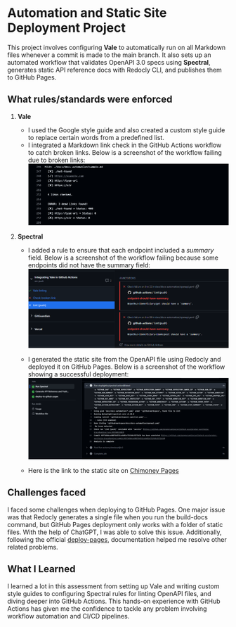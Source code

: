 # Automation and Static Site Deployment Project

This project involves configuring **Vale** to automatically run on all Markdown files whenever a commit is made to the main branch. It also sets up an automated workflow that validates OpenAPI 3.0 specs using **Spectral**, generates static API reference docs with Redocly CLI, and publishes them to GitHub Pages.

## What rules/standards were enforced

1. **Vale**
   - I used the Google style guide and also created a custom style guide to replace certain words from a predefined list.
   - I integrated a Markdown link check in the GitHub Actions workflow to catch broken links. Below is a screenshot of the workflow failing due to broken links:
        ![Markdown-check](screenshots/broken-links-from-workflow.png)

2. **Spectral**
   - I added a rule to ensure that each endpoint included a *summary* field. 
     Below is a screenshot of the workflow failing because some endpoints did not have the summary field:
        ![Spectral](screenshots/spectral-lint-fail-with-rule.png)

   - I generated the static site from the OpenAPI file using Redocly and deployed it on GitHub Pages.
     Below is a screenshot of the workflow showing a successful deployment:
        ![Deploy](screenshots/deploy-github-pages.png)

    - Here is the link to the static site on [Chimoney Pages](https://kengneruphine.github.io/writetech-accelerator-portfolio-GraceRuphine/)

## Challenges faced

I faced some challenges when deploying to GitHub Pages. One major issue was that Redocly generates a single file when you run the build-docs command, but GitHub Pages deployment only works with a folder of static files. With the help of ChatGPT, I was able to solve this issue. Additionally, following the official [deploy-pages](https://github.com/actions/deploy-pages), documentation helped me resolve other related problems.

## What I Learned

I learned a lot in this assessment from setting up Vale and writing custom style guides to configuring Spectral rules for linting OpenAPI files, and diving deeper into GitHub Actions. This hands-on experience with GitHub Actions has given me the confidence to tackle any problem involving workflow automation and CI/CD pipelines.
